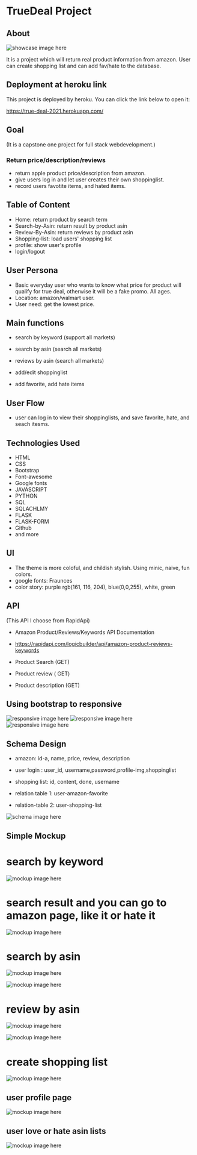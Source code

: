# TrueDeal Project

## About

![showcase image here](mockup/showcase.png)

It is a project which will return real product information from amazon. User can create shopping list and can add fav/hate to the database.

## Deployment at heroku link

This project is deployed by heroku. You can click the link below to open it:

https://true-deal-2021.herokuapp.com/

## Goal

(It is a capstone one project for full stack webdevelopment.)

### Return price/description/reviews

- return apple product price/description from amazon.
- give users log in and let user creates their own shoppinglist.
- record users favotite items, and hated items.

## Table of Content

- Home: return product by search term
- Search-by-Asin: return result by product asin
- Review-By-Asin: return reviews by product asin
- Shopping-list: load users' shopping list
- profile: show user's profile
- login/logout

## User Persona

- Basic everyday user who wants to know what price for product will qualify for true deal, otherwise it will be a fake promo.
  All ages.
- Location: amazon/walmart user.
- User need: get the lowest price.

## Main functions

- search by keyword (support all markets)

- search by asin (search all markets)

- reviews by asin (search all markets)

- add/edit shoppinglist

- add favorite, add hate items

## User Flow

- user can log in to view their shoppinglists, and save favorite, hate, and seach itesms.

## Technologies Used

- HTML
- CSS
- Bootstrap
- Font-awesome
- Google fonts
- JAVASCRIPT
- PYTHON
- SQL
- SQLACHLMY
- FLASK
- FLASK-FORM
- Github
- and more

## UI

- The theme is more coloful, and childish stylish. Using minic, naive, fun colors.
- google fonts: Fraunces
- color story:
  purple rgb(161, 116, 204), blue(0,0,255), white, green

## API

(This API I choose from RapidApi)

- Amazon Product/Reviews/Keywords API Documentation

- https://rapidapi.com/logicbuilder/api/amazon-product-reviews-keywords

- Product Search (GET)
- Product review ( GET)
- Product description (GET)

## Using bootstrap to responsive

![responsive image here ](mockup/res1.png)
![responsive image here ](mockup/res2.png)
![responsive image here ](mockup/res3.png)

## Schema Design

- amazon: id-a, name, price, review, description

- user login : user_id, username,password,profile-img,shoppinglist
- shopping list: id, content, done, username

- relation table 1:
  user-amazon-favorite

- relation-table 2:
  user-shopping-list

![schema image here](mockup/truedealschema.png)

## Simple Mockup

# search by keyword

![mockup image here](mockup/1.png)

# search result and you can go to amazon page, like it or hate it

![mockup image here](mockup/2.png)

# search by asin

![mockup image here](mockup/3.png)

![mockup image here](mockup/4.png)

# review by asin

![mockup image here](mockup/5.png)

![mockup image here](mockup/6.png)

# create shopping list

![mockup image here](mockup/7.png)

## user profile page

![mockup image here](mockup/8.png)

## user love or hate asin lists

![mockup image here](mockup/9.png)
